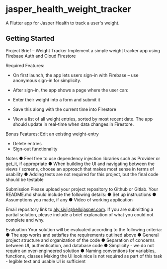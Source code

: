 # jasper_health_weight_tracker

A Flutter app for Jasper Health to track a user's weight.

## Getting Started

Project Brief – Weight Tracker
Implement a simple weight tracker app using Firebase Auth and Cloud Firestore

Required Features:
- On first launch, the app lets users sign-in with Firebase – use anonymous sign-in for simplicity.
- After sign-in, the app shows a page where the user can:

- Enter their weight into a form and submit it
- Save this along with the current time into Firestore

- View a list of all weight entries, sorted by most recent date. The app should update in real-time when data changes in Firestore. 

Bonus Features:
Edit an existing weight-entry 
- Delete entries
- Sign-out functionality

Notes
● Feel free to use dependency injection libraries such as Provider or get_it, if appropriate
● When building the UI and navigating between the views / screens, choose an approach that makes most sense in terms of usability
● Adding tests are not required for this project, but the final code should be testable

Submission
Please upload your project repository to Github or Gitlab. Your README.md should include the following details:
● Set up instructions
● Assumptions you made, if any
● Video of working application

Email repository link to aly.sivji@hellojasper.com. If you are submitting a partial solution, please include a brief explanation of what you could not complete and why.

Evaluation
Your solution will be evaluated according to the following criteria:
● The app works and satisfies the requirements outlined above
● General project structure and organization of the code
● Separation of concerns between UI, authentication, and database code
● Simplicity - we do not require an over-engineered solution
● Naming conventions for variables, functions, classes
Making the UI look nice is not required as part of this task - legible text and usable UI is sufficient
